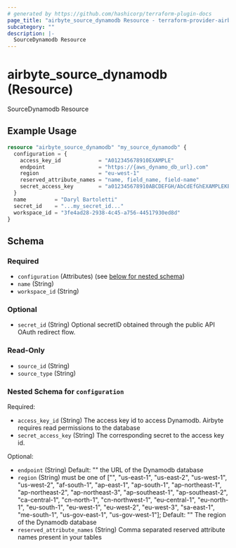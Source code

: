 ```yaml
---
# generated by https://github.com/hashicorp/terraform-plugin-docs
page_title: "airbyte_source_dynamodb Resource - terraform-provider-airbyte"
subcategory: ""
description: |-
  SourceDynamodb Resource
---
```


# airbyte_source_dynamodb (Resource)

SourceDynamodb Resource

## Example Usage

```terraform
resource "airbyte_source_dynamodb" "my_source_dynamodb" {
  configuration = {
    access_key_id            = "A012345678910EXAMPLE"
    endpoint                 = "https://{aws_dynamo_db_url}.com"
    region                   = "eu-west-1"
    reserved_attribute_names = "name, field_name, field-name"
    secret_access_key        = "a012345678910ABCDEFGH/AbCdEfGhEXAMPLEKEY"
  }
  name         = "Daryl Bartoletti"
  secret_id    = "...my_secret_id..."
  workspace_id = "3fe4ad28-2938-4c45-a756-44517930ed8d"
}
```

<!-- schema generated by tfplugindocs -->
## Schema

### Required

- `configuration` (Attributes) (see [below for nested schema](#nestedatt--configuration))
- `name` (String)
- `workspace_id` (String)

### Optional

- `secret_id` (String) Optional secretID obtained through the public API OAuth redirect flow.

### Read-Only

- `source_id` (String)
- `source_type` (String)

<a id="nestedatt--configuration"></a>
### Nested Schema for `configuration`

Required:

- `access_key_id` (String) The access key id to access Dynamodb. Airbyte requires read permissions to the database
- `secret_access_key` (String) The corresponding secret to the access key id.

Optional:

- `endpoint` (String) Default: ""
the URL of the Dynamodb database
- `region` (String) must be one of ["", "us-east-1", "us-east-2", "us-west-1", "us-west-2", "af-south-1", "ap-east-1", "ap-south-1", "ap-northeast-1", "ap-northeast-2", "ap-northeast-3", "ap-southeast-1", "ap-southeast-2", "ca-central-1", "cn-north-1", "cn-northwest-1", "eu-central-1", "eu-north-1", "eu-south-1", "eu-west-1", "eu-west-2", "eu-west-3", "sa-east-1", "me-south-1", "us-gov-east-1", "us-gov-west-1"]; Default: ""
The region of the Dynamodb database
- `reserved_attribute_names` (String) Comma separated reserved attribute names present in your tables


